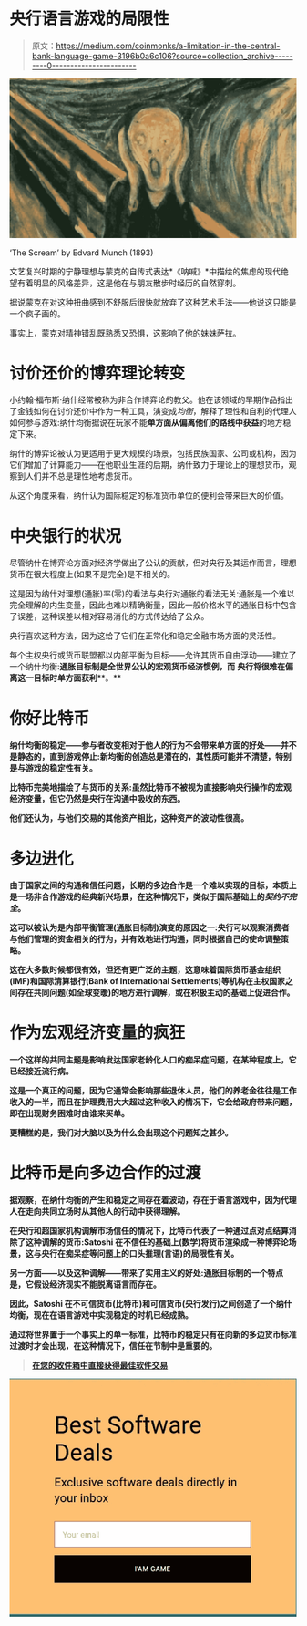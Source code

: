 # 央行语言游戏的局限性

> 原文：<https://medium.com/coinmonks/a-limitation-in-the-central-bank-language-game-3196b0a6c106?source=collection_archive---------0----------------------->

![](img/b7a8257482f1afbd0c236a5592ba03d0.png)

‘The Scream’ by Edvard Munch (1893)

文艺复兴时期的宁静理想与蒙克的自传式表达*《呐喊》*中描绘的焦虑的现代绝望有着明显的风格差异，这是他在与朋友散步时经历的自然穿刺。

据说蒙克在对这种扭曲感到不舒服后很快就放弃了这种艺术手法——他说这只能是一个疯子画的。

事实上，蒙克对精神错乱既熟悉又恐惧，这影响了他的妹妹萨拉。

# 讨价还价的博弈理论转变

小约翰·福布斯·纳什经常被称为非合作博弈论的教父。他在该领域的早期作品指出了金钱如何在讨价还价中作为一种工具，演变成*均衡*，解释了理性和自利的代理人如何参与游戏:纳什均衡据说在玩家不能**单方面从偏离他们的路线中获益**的地方稳定下来。

纳什的博弈论被认为更适用于更大规模的场景，包括民族国家、公司或机构，因为它们增加了计算能力——在他职业生涯的后期，纳什致力于理论上的理想货币，观察到人们并不总是理性地考虑货币。

从这个角度来看，纳什认为国际稳定的标准货币单位的便利会带来巨大的价值。

# 中央银行的状况

尽管纳什在博弈论方面对经济学做出了公认的贡献，但对央行及其运作而言，理想货币在很大程度上(如果不是完全)是不相关的。

这是因为纳什对理想(通胀)率(零)的看法与央行对通胀的看法无关:通胀是一个难以完全理解的内生变量，因此也难以精确衡量，因此一般价格水平的通胀目标中包含了误差，这种误差以相对容易消化的方式传达给了公众。

央行喜欢这种方法，因为这给了它们在正常化和稳定金融市场方面的灵活性。

每个主权央行或货币联盟都以内部平衡为目标——允许其货币自由浮动——建立了一个纳什均衡:**通胀目标制是全世界公认的宏观货币经济惯例，而** **央行将很难在偏离这一目标时单方面获利****。**

# **你好比特币**

**纳什均衡的稳定——参与者改变相对于他人的行为不会带来单方面的好处——并不是静态的，直到游戏停止:新均衡的创造总是潜在的，其性质可能并不清楚，特别是与游戏的稳定性有关。**

**比特币完美地描绘了与货币的关系:虽然比特币不被视为直接影响央行操作的宏观经济变量，但它仍然是央行在沟通中吸收的东西。**

**他们还认为，与他们交易的其他资产相比，这种资产的波动性很高。**

# **多边进化**

**由于国家之间的沟通和信任问题，长期的多边合作是一个难以实现的目标，本质上是一场非合作游戏的经典新兴场景，在这种情况下，类似于国际基础上的*契约不完全*。**

**这可以被认为是内部平衡管理(通胀目标制)演变的原因之一:央行可以观察消费者与他们管理的资金相关的行为，并有效地进行沟通，同时根据自己的使命调整策略。**

**这在大多数时候都很有效，但还有更广泛的主题，这意味着国际货币基金组织(IMF)和国际清算银行(Bank of International Settlements)等机构在主权国家之间存在共同问题(如全球变暖)的地方进行调解，或在积极主动的基础上促进合作。**

# **作为宏观经济变量的疯狂**

**一个这样的共同主题是影响发达国家老龄化人口的痴呆症问题，在某种程度上，它已经接近流行病。**

**这是一个真正的问题，因为它通常会影响那些退休人员，他们的养老金往往是工作收入的一半，而且在护理费用大大超过这种收入的情况下，它会给政府带来问题，即在出现财务困难时由谁来买单。**

**更糟糕的是，我们对大脑以及为什么会出现这个问题知之甚少。**

# **比特币是向多边合作的过渡**

**据观察，在纳什均衡的产生和稳定之间存在着波动，存在于语言游戏中，因为代理人在走向共同立场时从其他人的行动中获得理解。**

**在央行和超国家机构调解市场信任的情况下，比特币代表了一种通过点对点结算消除了这种调解的货币:Satoshi 在不信任的基础上(数学)将货币渲染成一种博弈论场景，这与央行在痴呆症等问题上的口头推理(言语)的局限性有关。**

**另一方面——以及这种调解——带来了实用主义的好处:通胀目标制的一个特点是，它假设经济现实不能脱离语言而存在。**

**因此，Satoshi 在不可信货币(比特币)和可信货币(央行发行)之间创造了一个纳什均衡，现在在语言游戏中实现稳定的时机已经成熟。**

**通过将世界置于一个事实上的单一标准，比特币的稳定只有在向新的多边货币标准过渡时才会出现，在这种情况下，信任在节制中是重要的。**

> **[在您的收件箱中直接获得最佳软件交易](https://coincodecap.com/?utm_source=coinmonks)**

**[![](img/7c0b3dfdcbfea594cc0ae7d4f9bf6fcb.png)](https://coincodecap.com/?utm_source=coinmonks)**